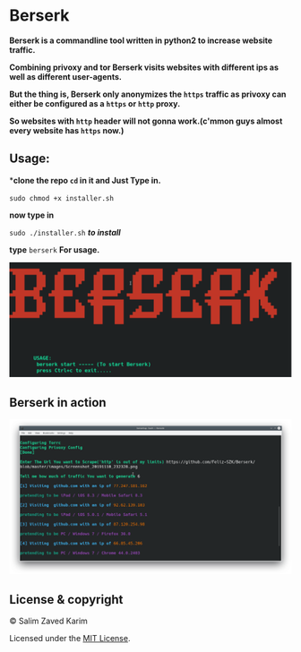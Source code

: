 # Berserk

**Berserk is a commandline tool written in python2 to increase website traffic.**

**Combining privoxy and tor Berserk visits websites with different ips as well as different user-agents.**

**But the thing is, Berserk only anonymizes the ``https`` traffic as privoxy can either be configured as a ``https`` or ``http`` proxy.**

**So websites with ``http`` header will not gonna work.(c'mmon guys almost every website has ``https`` now.)**

## Usage:

***clone the repo ``cd`` in it and Just Type in.**

``sudo chmod +x installer.sh``

**now type in**

``sudo ./installer.sh`` ***to install***

**type** ``berserk`` **For usage.**

![alt text](https://github.com/Feliz-SZK/Berserk/blob/master/images/output.png)

 ## Berserk in action
 
 ![alt text](https://github.com/Feliz-SZK/Berserk/blob/master/images/Screenshot_20191110_234424.png)
 
 
 ## License & copyright
 
 © Salim Zaved Karim
 
 Licensed under the [MIT License](https://github.com/Feliz-SZK/Berserk/blob/master/LICENSE).

